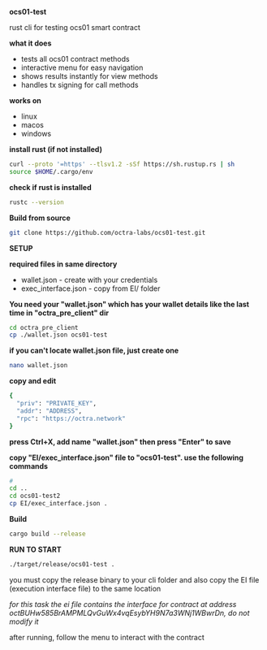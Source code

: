 **ocs01-test**

rust cli for testing ocs01 smart contract

**what it does**

-   tests all ocs01 contract methods
-   interactive menu for easy navigation
-   shows results instantly for view methods
-   handles tx signing for call methods

**works on**

-   linux
-   macos
-   windows

**install rust (if not installed)**

```bash
curl --proto '=https' --tlsv1.2 -sSf https://sh.rustup.rs | sh
source $HOME/.cargo/env
```

**check if rust is installed**

```bash
rustc --version
```

**Build from source**

```bash
git clone https://github.com/octra-labs/ocs01-test.git
```

**SETUP**


**required files in same directory**

-   wallet.json - create with your credentials
-   exec_interface.json - copy from EI/ folder



**You need your "wallet.json" which has your wallet details like the last time in "octra_pre_client" dir**

```bash
cd octra_pre_client
cp ./wallet.json ocs01-test
```

**if you can't locate wallet.json file, just create one**

```bash
nano wallet.json
```


**copy and edit**

```bash
{
  "priv": "PRIVATE_KEY",
  "addr": "ADDRESS",
  "rpc": "https://octra.network"
}

```

**press Ctrl+X, add name "wallet.json" then press "Enter" to save** 



**copy "EI/exec_interface.json" file to "ocs01-test". use the following commands**

```bash
# 
cd ..
cd ocs01-test2
cp EI/exec_interface.json .
```

**Build**

```bash
cargo build --release
```

**RUN TO START**

```bash
./target/release/ocs01-test .
```




you must copy the release binary to your cli folder and also copy the EI file (execution interface file) to the same location 


*for this task the ei file contains the interface for contract at address octBUHw585BrAMPMLQvGuWx4vqEsybYH9N7a3WNj1WBwrDn, do not modify it*

after running, follow the menu to interact with the contract
